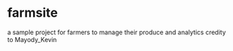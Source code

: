 # farmsite
a sample project for farmers to manage their produce and analytics
credity to Mayody_Kevin
